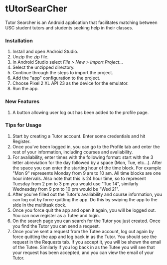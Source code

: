 # tUtorSearCher
Tutor Searcher is an Android application that facilitates matching between USC student tutors and
students seeking help in their classes.

### Installation
1. Install and open Android Studio.
2. Unzip the zip file.
3. In Android Studio select *File > New > Import Project...*
4. Select the unzipped directory.
5. Continue through the steps to import the project.
6. Add the "app" configuration to the project.
7. Choose Pixel 2 XL API 23 as the device for the emulator.
8. Run the app.

### New Features
1. A button allowing user log out has been added to the profile page.

### Tips for Usage

1. Start by creating a Tutor account. Enter some credentials and hit Register.
2. Once you've been logged in, you can go to the Profile tab and enter the rest of your information, including courses and avaliability. 
3. For avaliability, enter times with the following format: start with the 3 letter abreviation for the day followed by a space (Mon, Tue, etc...). After the space you can enter the starting hour of the time block. For example "Mon 9" represents Monday from 9 am to 10 am. All time blocks are one hour intervals. Also note that this is 24 hour time, so to represent Tuesday from 2 pm to 3 pm you would use "Tue 14", similarly Wednesday from 9 pm to 10 pm would be "Wed 21".
4. After you've filled out the Tutor's avaliability and course information, you can log out by force quitting the app. Do this by swiping the app to the side in the multitask dock. 
5. Once you force quit the app and open it again, you will be logged out. You can now register as a Tutee and login.
6. On the search page you can search for the Tutor you just created. Once you find the Tutor you can send a request. 
7. Once you've sent a request from the Tutee account, log out again by force quitting the app and log back in as the Tutor. You should see the request in the Requests tab. If you accept it, you will be shown the email of the Tutee. Similarly if you log back in as the Tutee you will see that your request has been accepted, and you can view the email of your Tutor.
